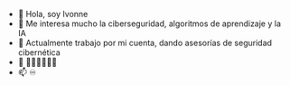 - 👋 Hola, soy Ivonne
- 👀 Me interesa mucho la ciberseguridad, algoritmos de aprendizaje y la IA
- 🌱 Actualmente trabajo por mi cuenta, dando asesorías de seguridad cibernética
- 💞️ 🌹🌹🌹😉😉😉
- 📫 ♾️

<!---
Ivonny95ter/Ivonny95ter is a ✨ special ✨ repository because its `README.md` (this file) appears on your GitHub profile.
You can click the Preview link to take a look at your changes.
--->
